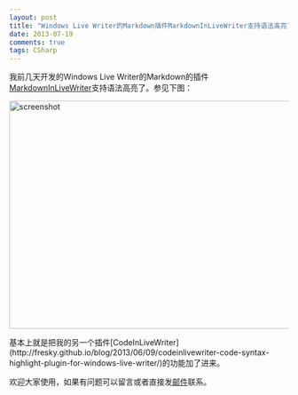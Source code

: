 ```yaml
---
layout: post
title: "Windows Live Writer的Markdown插件MarkdownInLiveWriter支持语法高亮了"
date: 2013-07-19
comments: true
tags: CSharp
---
```

我前几天开发的Windows Live Writer的Markdown的插件[MarkdownInLiveWriter](http://fresky.github.io/blog/2013/07/16/windows-live-writer-plugin-markdowninlivewriter/)支持语法高亮了。参见下图： 

<img title="MarkdownInLiveWriter" src="https://raw.github.com/fresky/MarkdownInLiveWriter/master/screenshot.png" alt="screenshot" width="672" height="411" /></p>
<p>基本上就是把我的另一个插件[CodeInLiveWriter](http://fresky.github.io/blog/2013/06/09/codeinlivewriter-code-syntax-highlight-plugin-for-windows-live-writer/)的功能加了进来。</p>
<p>欢迎大家使用，如果有问题可以留言或者直接发<a href="mailto:dawei.xu@gmail.com">邮件</a>联系。</p>
